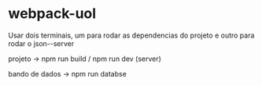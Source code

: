 # webpack-uol



Usar dois terminais, um para rodar as dependencias do projeto e outro para rodar o json--server

projeto -> npm run build / npm run dev (server)

bando de dados -> npm run databse
